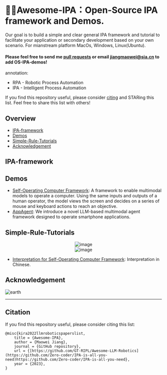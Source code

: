 # 🌌🔭Awesome-IPA：Open-Source IPA framework and Demos. 

Our goal is to build a simple and clear general IPA framework and tutorial to facilitate your application or secondary development based on your own scenario. For mianstream platform MacOs, Windows, Linux(Ubuntu).
#### Please feel free to send me [pull requests](https://github.com/Zero-coder/IPA-is-all-you-need/edit/main/README.md) or email jiangmaowei@sia.cn to add OS-IPA-demos! <br>
annotation:
- RPA - Robotic Process Automation
- IPA - Intelligent Process Automation
  
If you find this repository useful, please consider [citing](#citation) and STARing this list. Feel free to share this list with others!



## Overview

  - [IPA-framework](#IPA-framework)
  - [Demos](#Demos)
  - [Simple-Rule-Tutorials](#Simple-Rule-Tutorials)
  - [Acknowledgement](#Acknowledgement)

## IPA-framework

## Demos

* [Self-Operating Computer Framework](https://github.com/OthersideAI/self-operating-computer): A framework to enable multimodal models to operate a computer. Using the same inputs and outputs of a human operator, the model views the screen and decides on a series of mouse and keyboard actions to reach an objective.
* [AppAgent](https://github.com/mnotgod96/AppAgent): We introduce a novel LLM-based multimodal agent framework designed to operate smartphone applications.
## Simple-Rule-Tutorials

<div align="center">
<!--   ![image](https://github.com/Zero-coder/IPA-is-all-you-need/assets/54145971/8e1918c3-abb3-4f82-8ab5-e3138eaf83d1) -->
  <img src="https://github.com/Zero-coder/IPA-is-all-you-need/assets/54145971/8e1918c3-abb3-4f82-8ab5-e3138eaf83d1" alt="image" class="center">
</div>
<div align="center">

  <img src="https://github.com/Zero-coder/IPA-is-all-you-need/assets/54145971/7c38e949-f364-4e7d-a2dd-117ea7db46c6" alt="image" class="center">
</div>




* [Interpretation for Self-Operating Computer Framework](http://t.csdnimg.cn/iZoPm): Interpretation in Chinese.

## Acknowledgement
![earth](https://github.com/Zero-coder/IPA-is-all-you-need/assets/54145971/8872370e-55de-4cfd-866b-4205d3cfc683)

----
## Citation
If you find this repository useful, please consider citing this list:
```
@misc{kira2022llmroboticspaperslist,
    title = {Awesome-IPA},
    author = {Maowei Jiang},
    journal = {GitHub repository},
    url = {[https://github.com/GT-RIPL/Awesome-LLM-Robotics](https://github.com/Zero-coder/IPA-is-all-you-need)https://github.com/Zero-coder/IPA-is-all-you-need},
    year = {2023},
}
```
